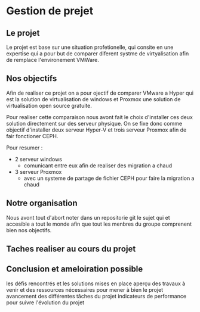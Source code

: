 # Gestion de prejet

## Le projet

Le projet est base sur une situation profetionelle, qui consite en une expertise qui a pour but de comparer diferent systme de virtyalisation afin de remplace l'environement VMWare.

## Nos objectifs

Afin de realiser ce projet on a pour ojectif de comparer VMware a Hyper qui est la solution de virtualisation de windows et Proxmox une solution de virtualisation open source gratuite.

Pour realiser cette comparaison nous avont fait le choix d'installer ces deux solution directement sur des serveur physique. On se fixe donc comme objectif d'installer deux serveur Hyper-V et trois serveur Proxmox afin de fair fonctioner CEPH.

Pour resumer :

* 2 serveur windows
  * comunicant entre eux afin de realiser des migration a chaud
* 3 serveur Proxmox
  * avec un systeme de partage de fichier CEPH pour faire la migration a chaud

## Notre organisation

Nous avont tout d'abort noter dans un repositorie git le sujet qui et accesible a tout le monde afin que tout les menbres du groupe comprenent bien nos objectifs.



## Taches realiser au cours du projet

## Conclusion et ameloiration possible


les défis rencontrés et les solutions mises en place
aperçu des travaux à venir et des ressources nécessaires pour mener à bien le projet
avancement des différentes tâches du projet
indicateurs de performance pour suivre l'évolution du projet